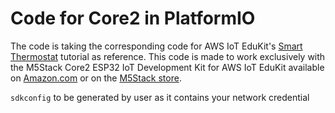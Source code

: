 # Code for Core2 in PlatformIO

The code is taking the corresponding code for AWS IoT EduKit's [Smart Thermostat](https://edukit.workshop.aws/en/smart-thermostat.html) tutorial as reference. This code is made to work exclusively with the M5Stack Core2 ESP32 IoT Development Kit for AWS IoT EduKit available on [Amazon.com](https://www.amazon.com/dp/B08VGRZYJR) or on the [M5Stack store](https://m5stack.com/products/m5stack-core2-esp32-iot-development-kit-for-aws-iot-edukit).

```sdkconfig``` to be generated by user as it contains your network credential
